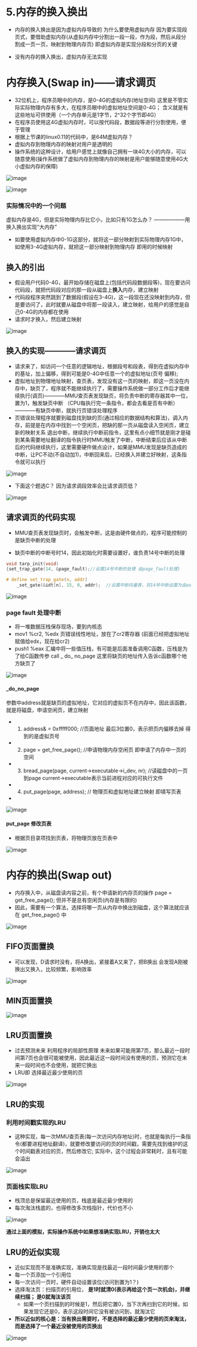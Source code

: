


# 5.内存的换入换出  

* 内存的换入换出是因为虚拟内存导致的  为什么要使用虚拟内存 因为要实现段页式，要借助虚拟内存(从虚拟内存中分割出一段一段，作为段，然后从段分割成一页一页，映射到物理内存页)  即虚拟内存是实现分段和分页的关键  

* 没有内存的换入换出，虚拟内存无法实现  

# 内存换入(Swap in)——请求调页  


* 32位机上，程序员眼中的内存，是0-4G的虚拟内存(地址空间)  这里是不管实际实际物理内存有多大，在程序员眼中的虚拟地址空间是0-4G； 含义就是有这些地址可供使用（一个内存单元是1字节，2^32个字节即4G）
* 在程序员使用这4G虚拟内存时，可以按代码段，数据段等进行分割使用，便于管理 
* 根据上节课的linux0.11的代码中，是64M虚拟内存？
* 虚拟内存到物理内存的映射对用户是透明的
* 操作系统的这种设计，给用户感觉上就像自己拥有一块4G大小的内存，可以随意使用(操作系统做了虚拟内存到物理内存的映射是用户能够随意使用4G大小虚拟内存的保障)  

![image](https://user-images.githubusercontent.com/58176267/161700435-6a91a1bd-ca28-4662-8cba-f3768b19c6e4.png)

![image](https://user-images.githubusercontent.com/58176267/161701092-9fdd3631-0cd1-489e-b758-bf69ebfc8ecb.png)

### 实际情况中的一个问题  

虚拟内存是4G，但是实际物理内存比它小，比如只有1G怎么办？  ——————用换入换出实现“大内存”  

* 如要使用虚拟内存中0-1G这部分，就将这一部分映射到实际物理内存1G中，如使用3-4G虚拟内存，就把这一部分映射到物理内存   即用的时候映射

## 换入的引出

* 假设用户代码0-4G，最开始存储在磁盘上(包括代码段数据段等)，现在要访问代码段，就把代码段对应的那一段从磁盘上**换入**内存，建立映射  
* 代码段程序突然跳到了数据段(假设在3-4G)，这一段现在还没映射到内存，但是要访问了，此时就要从磁盘中将那一段读入，建立映射，给用户的感觉是自己0-4G的内存都在使用
* 请求时才换入，然后建立映射

![image](https://user-images.githubusercontent.com/58176267/161703578-5deecdfc-dc5c-4603-b80c-2b4c0113d94d.png)

## 换入的实现————请求调页  

* 请求来了，如访问一个任意的逻辑地址，根据段号和段表，得到在虚拟内存中的基址，加上偏移，得到可能是0-4G中任意一个的虚拟地址(页号 偏移);
* 虚拟地址到物理地址映射，查页表，发现没有这一页的映射，即这一页没在内存中，缺页了，程序就不能继续执行了，需要操作系统做一部分工作后才能继续执行(调页)————MMU查页表发现缺页，将负责中断的寄存器其中一位，置为1，触发缺页中断 （CPU每执行完一条指令，都会去看是否有中断）————有缺页中断，就执行页错误处理程序  
* 页错误处理程序就要到磁盘找到缺的页(通过相应的数据结构和算法)，调入内存，前提是在内存中找到一个空闲页，把缺的那一页从磁盘读入空闲页，建立新的映射关系 退出中断，继续执行中断前指令，这里有点小细节就是刚才是碰到某条需要地址翻译的指令执行时MMU触发了中断，中断结束后应该从中断后的代码继续执行，这里需要硬件做点设计，如果是MMU发现是缺页造成的中断，让PC不动(不自动加1)，中断回来后，已经换入并建立好映射，这条指令就可以执行  

![image](https://user-images.githubusercontent.com/58176267/161706858-a7f4b7ee-f7af-4206-96a4-9c55e0246e3b.png)

* 下面这个题选C？ 因为请求调段效率会比请求调页低？

![image](https://user-images.githubusercontent.com/58176267/161706994-81b3ba88-f726-4153-ad73-50b965ce30dd.png)



## 请求调页的代码实现  

* MMU查页表发现缺页时，会触发中断，这是由硬件做点的，程序可能控制的是缺页中断的处理  
    
* 缺页中断的中断号时14，因此初始化时需要设置好，谁负责14号中断的处理  

```c
void tarp_init(void)
{set_trap_gate(14, &page_fault);//设置14号中断的处理 由page_fault处理}  
```
```c
# define set_trap_gate(n, addr) 
    _set_gate(&idt[n], 15, 0, addr);  //设置中断向量表，将14号中断设置为由addr处理  
```

![image](https://user-images.githubusercontent.com/58176267/161707758-4aa3b6d9-6025-47ca-aaf5-bfde004490b1.png)

### page fault 处理中断

* 将一堆数据压栈保存现场，要到内核态
* mov1 %cr2, %edx   页错误线性地址，放在了cr2寄存器  (前面已经把虚拟地址赋值给edx，现在给cr2)  
* push1 %eax  汇编中将一些值压栈，有可能是后面准备调用C函数，压栈是为了给C函数传参  call _ do_ no_page  这里将缺页的地址传入告诉c函数哪个地方缺页了  

![image](https://user-images.githubusercontent.com/58176267/161710008-ecac3d50-2220-420f-bb6d-ae47a86effad.png)
 

#### _do_no_page  

参数中address就是缺页的虚拟地址，它对应的虚拟页不在内存中，因此该函数，就是将磁盘，申请空闲页，建立映射  

* 1. address& = 0xfffff000; //页面地址 最后3位置0，表示把页内偏移去掉 得到的是虚拟页号    
* 2. page = get_free_page(); //申请物理内存空闲页 即申请了内存中一页的空间
* 3. bread_page(page, current->executable->i_dev, nr); //读磁盘中的一页到page   current->executable表示当前进程对应的可执行文件
* 4. put_page(page, address); // 物理页和虚拟地址建立映射  即填写页表   
* 

![image](https://user-images.githubusercontent.com/58176267/161711677-72ddc67b-6687-4011-8d1f-a031e2b05454.png)

#### put_page  修改页表  

* 根据页目录项找到页表，将物理页放在页表中  

![image](https://user-images.githubusercontent.com/58176267/161712181-9e16c681-d63d-45c0-bf09-fd10a1642d5f.png)



# 内存的换出(Swap out)  

* 内存换入中，从磁盘读内容之前，有个申请新的内存页的操作 page = get_free_page();  但并不是总有空闲页(内存是有限的)  
* 因此，需要有一个算法，选择将哪一页从内存中换出到磁盘，这个算法就应该在 get_free_page() 中  

![image](https://user-images.githubusercontent.com/58176267/161713058-2c77b193-db62-4145-8d84-10a230612832.png)


## FIFO页面置换  

* 可以发现，D请求时没有，将A换出，紧接着A又来了，把B换出  会发现A刚被换出又换入，比较频繁，影响效率

![image](https://user-images.githubusercontent.com/58176267/161722421-d43bb2f9-ee09-4f91-b83f-078f210405d2.png)


## MIN页面置换  

![image](https://user-images.githubusercontent.com/58176267/161722156-879f6823-ac3b-41b5-b8ca-f387aa71db89.png)


## LRU页面置换  

* 过去预测未来  利用程序的局部性原理  未来如果可能用第7页，那么最近一段时间第7页也会很可能被使用，因此最近这一段时间没有使用的页，预测它在未来一段时间也不会使用，就把它换出  
* LRU即 选择最近最少使用的页  

![image](https://user-images.githubusercontent.com/58176267/161723518-57ee7710-a1b6-440e-b835-081f3092e53b.png)


## LRU的实现  

### 利用时间戳实现的LRU  

* 这种实现，每一次MMU查页表(每一次访问内存地址)时，也就是每执行一条指令(都要进程地址翻译)，就要修改要访问的页的时间戳，需要先找到维护的这个时间戳表对应的页，然后修改它; 实际中，这个过程会非常耗时，且有可能会溢出

![image](https://user-images.githubusercontent.com/58176267/161725104-5971a6b5-7c11-4616-8806-66302c574519.png)

### 页面栈实现LRU  

* 栈顶总是保留最近使用的页，栈底是最近最少使用的
* 每次淘汰栈底的，也得修改多次栈指针，代价也不小  

![image](https://user-images.githubusercontent.com/58176267/161725799-827e074d-524b-4a2c-b90a-3d3cca1d7a5a.png)

**通过上面的模拟，实际操作系统中如果想准确实现LRU，开销也太大**  

## LRU的近似实现  

* 近似实现而不是准确实现，准确实现是找最近一段时间最少使用的那个
* 每一个页添加一个引用位
* 每一次访问一页时，硬件自动设置该位(访问到置为1？)
* 选择淘汰页：扫描页的引用位， **是1时就清0(表示再给这个页一次机会)，并继续扫描； 是0就淘汰该页** 
    * 如果一个页扫描到的时候是1，然后把它置0，当下次再扫到它的时候，如果发现它还是0，表示这段时间它没有被访问到，就淘汰它
* **所以近似的核心是：当有换出需要时，不是选择的最近最少使用的页来淘汰，而是选择了一个最近没被使用的页换出**

![image](https://user-images.githubusercontent.com/58176267/161727566-4bcd96dc-638f-41f7-952a-96694abf3ebe.png)














